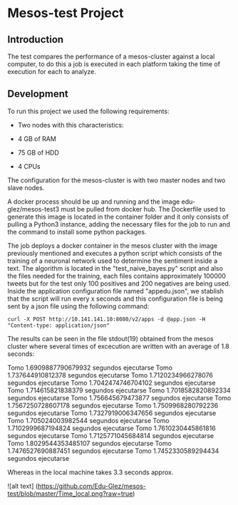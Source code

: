 # Mesos-test Project 

## Introduction

The test compares the performance of a mesos-cluster against a local computer, to do this a job is executed in each platform taking the time of execution for each to analyze. 

## Development

To run this project we used the following requirements:

 * Two nodes with this characteristics:

  * 4 GB of RAM
  * 75 GB of HDD
  * 4 CPUs

The configuration for the mesos-cluster is with two master nodes and two slave nodes.

A docker process should be up and running and the image edu-glez/mesos-test3 must be pulled from docker hub. The Dockerfile used to generate this image is located in the container folder and it only consists of pulling a Python3 instance, adding the necessary files for the job to run and the command to install some python packages.

The job deploys a docker container in the mesos cluster with the image previously mentioned and executes a python script which consists of the training of a neuronal network used to determine the sentiment inside a text. The algorithm is located in the "test_naive_bayes.py" script and also the files needed for the training, each files contains approximately 100000 tweets but for the test only 100 positives and 200 negatives are being used. Inside the application configuration file named "appedu.json", we stablish that the script will run every x seconds and this configuration file is being sent by a json file using the following command:

`curl -X POST http://10.141.141.10:8080/v2/apps -d @app.json -H "Content-type: application/json"`

The results can be seen in the file stdout(19) obtained from the mesos cluster where several times of excecution are written with an average of 1.8 seconds:

Tomo 1.6909887790679932 segundos ejecutarse
Tomo 1.737644910812378 segundos ejecutarse
Tomo 1.7120234966278076 segundos ejecutarse
Tomo 1.7042474746704102 segundos ejecutarse
Tomo 1.714615821838379 segundos ejecutarse
Tomo 1.7018582820892334 segundos ejecutarse
Tomo 1.756645679473877 segundos ejecutarse
Tomo 1.7567250728607178 segundos ejecutarse
Tomo 1.7509968280792236 segundos ejecutarse
Tomo 1.7327919006347656 segundos ejecutarse
Tomo 1.705024003982544 segundos ejecutarse
Tomo 1.7102999687194824 segundos ejecutarse
Tomo 1.7610230445861816 segundos ejecutarse
Tomo 1.7125771045684814 segundos ejecutarse
Tomo 1.8029544353485107 segundos ejecutarse
Tomo 1.7476527690887451 segundos ejecutarse
Tomo 1.7452330589294434 segundos ejecutarse

Whereas in the local machine takes 3.3 seconds approx.

![alt text] (https://github.com/Edu-Glez/mesos-test/blob/master/Time_local.png?raw=true)


